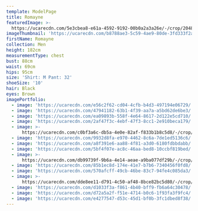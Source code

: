 ```yaml
---
template: ModelPage
title: Romayne
featuredImage: >-
  https://ucarecdn.com/5e3cbea8-e61a-4592-9192-00b0a2a3a26e/-/crop/2048x1176/0,0/-/preview/
imageThumbnail: 'https://ucarecdn.com/b8788ae3-5c59-4ae9-80de-3fd333f2a354/'
firstName: Romayne
collection: Men
height: 182cm
measurementType: chest
bust: 88cm
waist: 69cm
hips: 95cm
size: 'Shirt: M Pant: 32'
shoeSize: '10'
hair: Black
eyes: Brown
imagePortfolio:
  - image: 'https://ucarecdn.com/e56c2f62-cd04-4cfb-b4d3-497194e06729/'
  - image: 'https://ucarecdn.com/47941182-63b1-4f39-aa7a-a5bd62de6be3/'
  - image: 'https://ucarecdn.com/ea09893b-558f-4e64-8617-2d122e5cd710/'
  - image: 'https://ucarecdn.com/2af47f3c-4ebf-47f3-8cc1-2e910beca179/'
  - image: >-
      https://ucarecdn.com/c0bf3a6c-db5a-4e0e-82af-f833b1b8c5d8/-/crop/1113x1587/106,357/-/preview/
  - image: 'https://ucarecdn.com/9932d8fa-e970-4462-8c6a-7de1ed5136c6/'
  - image: 'https://ucarecdn.com/a8f391e6-aa88-4f81-a3d0-6180fdbbdabb/'
  - image: 'https://ucarecdn.com/5bf4f07e-ac8c-46aa-bed8-10ccbf819bed/'
  - image: >-
      https://ucarecdn.com/db99739f-9b6a-4e14-aeae-a9ba077df29b/-/crop/1367x1967/0,81/-/preview/
  - image: 'https://ucarecdn.com/85b1ec8d-174e-41e7-b7b6-7340456f0fd8/'
  - image: 'https://ucarecdn.com/570afcff-49cb-46be-83c7-94fe4c085da3/'
  - image: >-
      https://ucarecdn.com/dde8ee11-d791-4c50-af48-8bce82bc5d80/-/crop/1141x1461/0,14/-/preview/
  - image: 'https://ucarecdn.com/d1033f3a-f861-4b40-bff9-fb6a64c30478/'
  - image: 'https://ucarecdn.com/d72a5a2f-f51e-4714-b0c6-1f93fa3f9fc4/'
  - image: 'https://ucarecdn.com/e4277547-d53c-45d1-bf0b-3fc1dbed8f38/'
---
```


